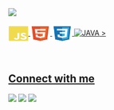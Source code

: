  <div>
   <a href="https://github.com/cassia18ma">
   <img height="180em" src="https://github-readme-stats.vercel.app/api?username=cassia18ma&show_icons=true&theme=synthwave&include_all_commits=true&count_private=true"/>
</div>
    
<div style="display: inline_block"><br>
  <img align="center" alt="Js" height="30" width="40" src="https://raw.githubusercontent.com/devicons/devicon/master/icons/javascript/javascript-plain.svg">
  <img align="center" alt="HTML" height="30" width="40" src="https://raw.githubusercontent.com/devicons/devicon/master/icons/html5/html5-original.svg">
  <img align="center" alt="CSS" height="30" width="40" src="https://raw.githubusercontent.com/devicons/devicon/master/icons/css3/css3-original.svg">
 <img width="30" height="30" alt="JAVA" src="https://github.com/user-attachments/assets/736dc545-6147-42c6-8bff-0f0cc3abb4e5"/>
>
</div>
 
<br>
<br>

<h2>Connect with me</h2>
<div> 
  <a href="https://www.instagram.com/marizacassia_/" target="_blank"><img src="https://img.shields.io/badge/-Instagram-%23E4405F?style=for-the-badge&logo=instagram&logoColor=white" target="_blank"></a>
 <a href="https://discord.com/channels/@me" target="_blank"><img src="https://img.shields.io/badge/Discord-7289DA?style=for-the-badge&logo=discord&logoColor=white" target="_blank"></a> 
  <a href="https://www.linkedin.com/in/marizacosta/" target="_blank"><img src="https://img.shields.io/badge/-LinkedIn-%230077B5?style=for-the-badge&logo=linkedin&logoColor=white" target="_blank"></a>
</div>
